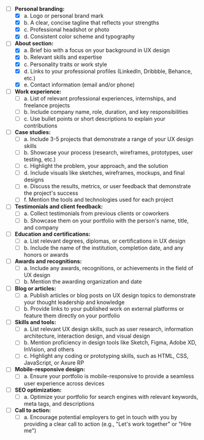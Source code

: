 - [ ] **Personal branding:**
  - [x] a. Logo or personal brand mark
  - [x] b. A clear, concise tagline that reflects your strengths
  - [x] c. Professional headshot or photo
  - [x] d. Consistent color scheme and typography
- [ ] **About section:**
  - [x] a. Brief bio with a focus on your background in UX design
  - [x] b. Relevant skills and expertise
  - [x] c. Personality traits or work style
  - [x] d. Links to your professional profiles (LinkedIn, Dribbble, Behance, etc.)
  - [x] e. Contact information (email and/or phone)
- [ ] **Work experience:**
  - [ ] a. List of relevant professional experiences, internships, and freelance projects
  - [ ] b. Include company name, role, duration, and key responsibilities
  - [ ] c. Use bullet points or short descriptions to explain your contributions
- [ ] **Case studies:**
  - [ ] a. Include 3-5 projects that demonstrate a range of your UX design skills
  - [ ] b. Showcase your process (research, wireframes, prototypes, user testing, etc.)
  - [ ] c. Highlight the problem, your approach, and the solution
  - [ ] d. Include visuals like sketches, wireframes, mockups, and final designs
  - [ ] e. Discuss the results, metrics, or user feedback that demonstrate the project's success
  - [ ] f. Mention the tools and technologies used for each project
- [ ] **Testimonials and client feedback:**
  - [ ] a. Collect testimonials from previous clients or coworkers
  - [ ] b. Showcase them on your portfolio with the person's name, title, and company
- [ ] **Education and certifications:**
  - [ ] a. List relevant degrees, diplomas, or certifications in UX design
  - [ ] b. Include the name of the institution, completion date, and any honors or awards
- [ ] **Awards and recognitions:**
  - [ ] a. Include any awards, recognitions, or achievements in the field of UX design
  - [ ] b. Mention the awarding organization and date
- [ ] **Blog or articles:**
  - [ ] a. Publish articles or blog posts on UX design topics to demonstrate your thought leadership and knowledge
  - [ ] b. Provide links to your published work on external platforms or feature them directly on your portfolio
- [ ] **Skills and tools:**
  - [ ] a. List relevant UX design skills, such as user research, information architecture, interaction design, and visual design
  - [ ] b. Mention proficiency in design tools like Sketch, Figma, Adobe XD, InVision, and others
  - [ ] c. Highlight any coding or prototyping skills, such as HTML, CSS, JavaScript, or Axure RP
- [ ] **Mobile-responsive design:**
  - [ ] a. Ensure your portfolio is mobile-responsive to provide a seamless user experience across devices
- [ ] **SEO optimization:**
  - [ ] a. Optimize your portfolio for search engines with relevant keywords, meta tags, and descriptions
- [ ] **Call to action:**
  - [ ] a. Encourage potential employers to get in touch with you by providing a clear call to action (e.g., "Let's work together" or "Hire me")
